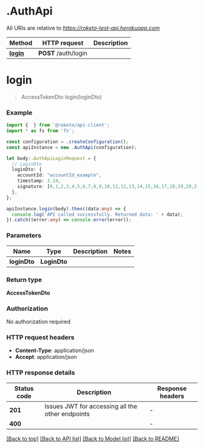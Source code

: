 # .AuthApi

All URIs are relative to *https://roketo-test-api.herokuapp.com*

Method | HTTP request | Description
------------- | ------------- | -------------
[**login**](AuthApi.md#login) | **POST** /auth/login | 


# **login**
> AccessTokenDto login(loginDto)


### Example


```typescript
import {  } from '@roketo/api-client';
import * as fs from 'fs';

const configuration = .createConfiguration();
const apiInstance = new .AuthApi(configuration);

let body:.AuthApiLoginRequest = {
  // LoginDto
  loginDto: {
    accountId: "accountId_example",
    timestamp: 3.14,
    signature: [0,1,2,3,4,5,6,7,8,9,10,11,12,13,14,15,16,17,18,19,20,21,22,23,24,25,26,27,28,29,30,31,32,33,34,35,36,37,38,39,40,41,42,43,44,45,46,47,48,49,50,51,52,53,54,55,56,57,58,59,60,61,62,63],
  },
};

apiInstance.login(body).then((data:any) => {
  console.log('API called successfully. Returned data: ' + data);
}).catch((error:any) => console.error(error));
```


### Parameters

Name | Type | Description  | Notes
------------- | ------------- | ------------- | -------------
 **loginDto** | **LoginDto**|  |


### Return type

**AccessTokenDto**

### Authorization

No authorization required

### HTTP request headers

 - **Content-Type**: application/json
 - **Accept**: application/json


### HTTP response details
| Status code | Description | Response headers |
|-------------|-------------|------------------|
**201** | Issues JWT for accessing all the other endpoints |  -  |
**400** |  |  -  |

[[Back to top]](#) [[Back to API list]](README.md#documentation-for-api-endpoints) [[Back to Model list]](README.md#documentation-for-models) [[Back to README]](README.md)


